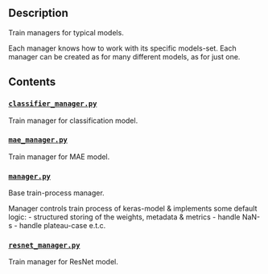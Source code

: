 ## Description

Train managers for typical models.

Each manager knows how to work with its specific models-set.
Each manager can be created as for many different models, as for just one.

## Contents

### [`classifier_manager.py`](classifier_manager.py)

Train manager for classification model.

### [`mae_manager.py`](mae_manager.py)

Train manager for MAE model.

### [`manager.py`](manager.py)

Base train-process manager.

Manager controls train process of keras-model & implements some default logic:
    - structured storing of the weights, metadata & metrics
    - handle NaN-s
    - handle plateau-case
    e.t.c.

### [`resnet_manager.py`](resnet_manager.py)

Train manager for ResNet model.